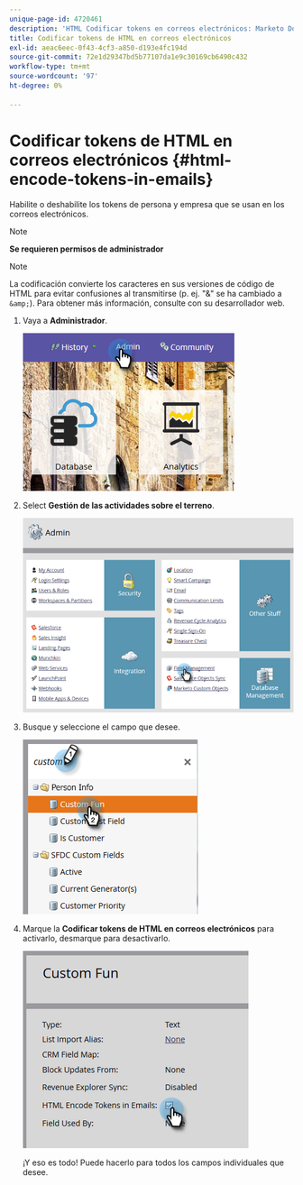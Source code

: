 ```yaml
---
unique-page-id: 4720461
description: 'HTML Codificar tokens en correos electrónicos: Marketo Docs: Documentación del producto'
title: Codificar tokens de HTML en correos electrónicos
exl-id: aeac6eec-0f43-4cf3-a850-d193e4fc194d
source-git-commit: 72e1d29347bd5b77107da1e9c30169cb6490c432
workflow-type: tm+mt
source-wordcount: '97'
ht-degree: 0%

---
```


# Codificar tokens de HTML en correos electrónicos {#html-encode-tokens-in-emails}

Habilite o deshabilite los tokens de persona y empresa que se usan en los correos electrónicos.

>[!NOTE]
>
>**Se requieren permisos de administrador**

>[!NOTE]
>
>La codificación convierte los caracteres en sus versiones de código de HTML para evitar confusiones al transmitirse (p. ej. &quot;&amp;&quot; se ha cambiado a `&amp;`). Para obtener más información, consulte con su desarrollador web.

1. Vaya a **Administrador**.

   ![](assets/admin.png)

1. Select **Gestión de las actividades sobre el terreno**.

   ![](assets/two-2.png)

1. Busque y seleccione el campo que desee.

   ![](assets/five.png)

1. Marque la **Codificar tokens de HTML en correos electrónicos** para activarlo, desmarque para desactivarlo.

   ![](assets/six.png)

   ¡Y eso es todo! Puede hacerlo para todos los campos individuales que desee.
